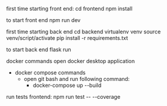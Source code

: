 first time starting front end:
  cd frontend
  npm install

to start front end
  npm run dev

first time starting back end
  cd backend
  virtualenv venv
  source venv/script/activate
  pip install -r requirements.txt
  
to start back end
  flask run


docker commands
open docker desktop application
- docker compose commands
  - open git bash and run following command:
    - docker-compose up --build

run tests
  frontend:
    npm run test -- --coverage